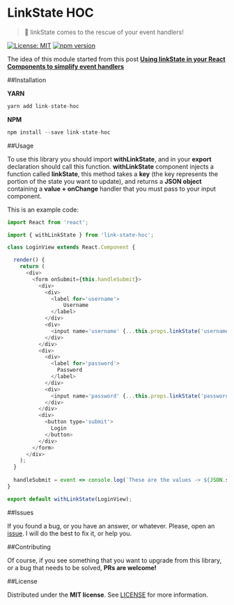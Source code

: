 # LinkState HOC
> :fire_engine: linkState comes to the rescue of your event handlers!

[![License: MIT](https://img.shields.io/badge/License-MIT-brightgreen.svg)](https://opensource.org/licenses/MIT) [![npm version](https://badge.fury.io/js/link-state-hoc.svg)](https://badge.fury.io/js/link-state-hoc) 

The idea of this module started from this post **[Using linkState in your React Components to simplify event handlers](https://medium.com/@jonatan_salas/using-linkstate-in-your-react-components-to-simplify-event-handlers-9d157cb75082#.ck4t4rij1)**

##Installation

**YARN**

```javascript
yarn add link-state-hoc
```

**NPM**

```javascript
npm install --save link-state-hoc
```

##Usage

To use this library you should import **withLinkState**, and in your **export** declaration should call this function. **withLinkState** component injects a function called **linkState**, this method takes a **key** (the key represents the portion of the state you want to update), and returns a **JSON object** containing a **value + onChange** handler that you must pass to your input component. 

This is an example code:

```javascript
import React from 'react';

import { withLinkState } from 'link-state-hoc';

class LoginView extends React.Component {

  render() {
    return (
      <div>
        <form onSubmit={this.handleSubmit}>
          <div>
            <div>
              <label for='username'>
                  Username
              </label>
            </div>
            <div>
              <input name='username' {...this.props.linkState('username')}/>
            </div>
          </div>
          <div>
            <div>
              <label for='password'>
                Password
              </label>
            </div>
            <div>
              <input name='password' {...this.props.linkState('password')}/>
            </div>
          </div>
          <div>
            <button type='submit'>
              Login
            </button>
          </div>
        </form>
      </div>
    );
  }
  
  handleSubmit = event => console.log(`These are the values -> ${JSON.stringify(this.state, null, 2)}`);
}

export default withLinkState(LoginView);
```

##Issues

If you found a bug, or you have an answer, or whatever. Please, open an [issue](https://github.com/BlackBoxVision/link-state-hoc/issues). I will do the best to fix it, or help you.

##Contributing

Of course, if you see something that you want to upgrade from this library, or a bug that needs to be solved, **PRs are welcome!**

##License

Distributed under the **MIT license**. See [LICENSE](https://github.com/BlackBoxVision/link-state-hoc/blob/master/LICENSE) for more information.
